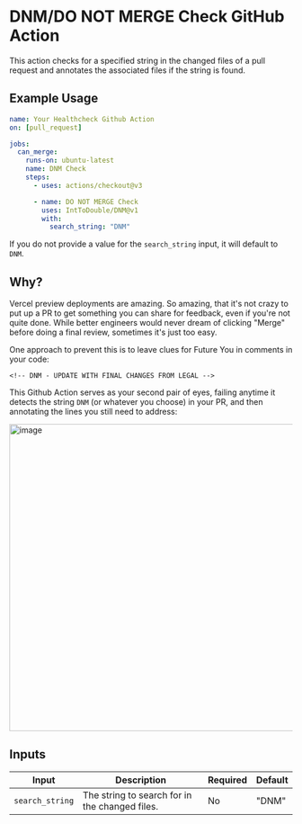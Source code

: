 # DNM/DO NOT MERGE Check GitHub Action

This action checks for a specified string in the changed files of a pull request and annotates the associated files if the string is found.

## Example Usage

```yaml
name: Your Healthcheck Github Action
on: [pull_request]

jobs:
  can_merge:
    runs-on: ubuntu-latest
    name: DNM Check
    steps:
      - uses: actions/checkout@v3

      - name: DO NOT MERGE Check
        uses: IntToDouble/DNM@v1
        with:
          search_string: "DNM"
```

If you do not provide a value for the `search_string` input, it will default to `DNM`.

## Why?

Vercel preview deployments are amazing.
So amazing, that it's not crazy to put up a PR to get something you can share for feedback, even if you're not quite done.
While better engineers would never dream of clicking "Merge" before doing a final review, sometimes it's just too easy.

One approach to prevent this is to leave clues for Future You in comments in your code:

```
<!-- DNM - UPDATE WITH FINAL CHANGES FROM LEGAL -->
```

This Github Action serves as your second pair of eyes, failing anytime it detects the string `DNM` (or whatever you choose) in your PR, and then annotating the lines you still need to address:

<img width="546" alt="image" src="https://github.com/IntToDouble/DNM/assets/3053339/59bdffab-46ed-4f65-88d2-f000c444308b">


## Inputs

| Input           | Description                                    | Required | Default |
| --------------- | ---------------------------------------------- | -------- | ------- |
| `search_string` | The string to search for in the changed files. | No       | "DNM"   |
